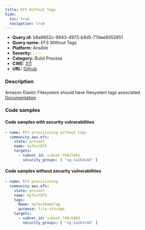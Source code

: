 ```yaml
---
title: EFS Without Tags
hide:
  toc: true
  navigation: true
---
```


<style>
  .highlight .hll {
    background-color: #ff171742;
  }
  .md-content {
    max-width: 1100px;
    margin: 0 auto;
  }
</style>

-   **Query id:** b8a9852c-9943-4973-b8d5-77dae9352851
-   **Query name:** EFS Without Tags
-   **Platform:** Ansible
-   **Severity:** <span style="color:#edd57e">Low</span>
-   **Category:** Build Process
-   **CWE:** <a href="https://cwe.mitre.org/data/definitions/311.html" onclick="newWindowOpenerSafe(event, 'https://cwe.mitre.org/data/definitions/311.html')">311</a>
-   **URL:** [Github](https://github.com/Checkmarx/kics/tree/master/assets/queries/ansible/aws/efs_without_tags)

### Description
Amazon Elastic Filesystem should have filesystem tags associated<br>
[Documentation](https://docs.ansible.com/ansible/latest/collections/community/aws/efs_module.html)

### Code samples
#### Code samples with security vulnerabilities
```yaml title="Positive test num. 1 - yaml file" hl_lines="2"
- name: EFS provisioning without tags
  community.aws.efs:
    state: present
    name: myTestEFS
    targets:
      - subnet_id: subnet-748c5d03
        security_groups: [ "sg-1a2b3c4d" ]

```


#### Code samples without security vulnerabilities
```yaml title="Negative test num. 1 - yaml file"
- name: EFS provisioning
  community.aws.efs:
    state: present
    name: myTestEFS
    tags:
      Name: myTestNameTag
      purpose: file-storage
    targets:
      - subnet_id: subnet-748c5d03
        security_groups: [ "sg-1a2b3c4d" ]

```
